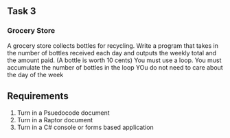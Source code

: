 ## Task 3 ##
### Grocery Store ###
A grocery store collects bottles for recycling. Write a program that takes in the number of bottles received each day and outputs the weekly total and the amount paid. (A bottle is worth 10 cents)
You must use a loop.
You must accumulate the number of bottles in the loop
YOu do not need to care about the day of the week

## Requirements ##
1. Turn in a Psuedocode document
2. Turn in a Raptor document
3. Turn in a C# console or forms based application
